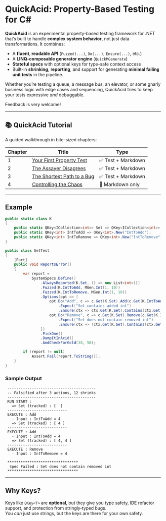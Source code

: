 # QuickAcid: Property-Based Testing for C# 

**QuickAcid** is an experimental property-based testing framework for .NET that’s built to handle **complex system behavior**, not just data transformations. It combines:

- A **fluent, readable API** (`Fuzzed(...)`, `Do(...)`, `Ensure(...)`, etc.)
- A **LINQ-composable generator engine** (`QuickMGenerate`)
- **Stateful specs** with optional keys for type-safe context access
- Built-in **shrinking**, **reporting**, and support for generating **minimal failing unit tests** in the pipeline.

Whether you’re testing a queue, a message bus, an elevator, or some gnarly business logic with edge cases and sequencing, QuickAcid tries to keep your tests expressive *and* debuggable.

Feedback is very welcome!

---

## 📚 QuickAcid Tutorial

A guided walkthrough in bite-sized chapters:

| Chapter | Title                             | Type        |
|---------|-----------------------------------|-------------|
| 1       | [Your First Property Test](https://github.com/kilfour/QuickAcid/blob/master/QuickAcid.Examples/Tutorial/Chapter1.YourFirstPropertyTest/About.md) | ✅ Test + Markdown |
| 2       | [The Assayer Disagrees](https://github.com/kilfour/QuickAcid/blob/master/QuickAcid.Examples/Tutorial/Chapter2.TheAssayerDisagrees/About.md)       | ✅ Test + Markdown |
| 3       | [The Shortest Path to a Bug](https://github.com/kilfour/QuickAcid/blob/master/QuickAcid.Examples/Tutorial/Chapter3.TheShortestPathtoaBug/About.md) | ✅ Test + Markdown |
| 4       | [Controlling the Chaos](https://github.com/kilfour/QuickAcid/blob/master/QuickAcid.Examples/Tutorial/Chapter4.ControllingTheChaos/About.md)        | 📄 Markdown only   |

---

## Example

```csharp
public static class K
{
    public static QKey<ICollection<int>> Set => QKey<ICollection<int>>.New("Set");
    public static QKey<int> IntToAdd => QKey<int>.New("IntToAdd");
    public static QKey<int> IntToRemove => QKey<int>.New("IntToRemove");
}

public class SetTest
{
    [Fact]
    public void ReportsError()
    {
        var report =
            SystemSpecs.Define()
                .AlwaysReported(K.Set, () => new List<int>())
                .Fuzzed(K.IntToAdd, MGen.Int(1, 10))
                .Fuzzed(K.IntToRemove, MGen.Int(1, 10))
                .Options(opt => [
                    opt.Do("Add", c => c.Get(K.Set).Add(c.Get(K.IntToAdd)))
                        .Expect("Set contains added int")
                        .Ensure(ctx => ctx.Get(K.Set).Contains(ctx.Get(K.IntToAdd))),
                    opt.Do("Remove", c => c.Get(K.Set).Remove(c.Get(K.IntToRemove)))
                        .Expect("Set does not contain removed int")
                        .Ensure(ctx => !ctx.Get(K.Set).Contains(ctx.Get(K.IntToRemove)))
                ])
                .PickOne()
                .DumpItInAcid()
                .AndCheckForGold(30, 50);

        if (report != null)
            Assert.Fail(report.ToString());
    }
}
```

### Sample Output

```
 ----------------------------------------
 -- Falsified after 3 actions, 12 shrinks
 ----------------------------------------
 RUN START :
   => Set (tracked) : [  ]
 ---------------------------
 EXECUTE : Add
   - Input : IntToAdd = 4
   => Set (tracked) : [ 4 ]
 ---------------------------
 EXECUTE : Add
   - Input : IntToAdd = 4
   => Set (tracked) : [ 4, 4 ]
 ---------------------------
 EXECUTE : Remove
   - Input : IntToRemove = 4

 ********************************
  Spec Failed : Set does not contain removed int
 ********************************
```

---

## Why Keys?

Keys like `QKey<T>` are **optional**, but they give you type safety, IDE refactor support, and protection from stringly-typed bugs.  
You *can* just use strings, but the keys are there for your own safety.



